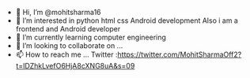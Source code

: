 - 👋 Hi, I’m @mohitsharma16
- 👀 I’m interested in python html css Android development
     Also i am a frontend and Android developer 
- 🌱 I’m currently learning computer engineering 
- 💞️ I’m looking to collaborate on ...
- 📫 How to reach me ...
 Twitter :https://twitter.com/MohitSharmaOff2?t=IDZhkLvefO6HjA8cXNG8uA&s=09
<!---
mohitsharma16/mohitsharma16 is a ✨ special ✨ repository because its `README.md` (this file) appears on your GitHub profile.
You can click the Preview link to take a look at your changes.
--->
